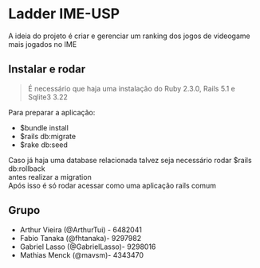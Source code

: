 # Ladder IME-USP

A ideia do projeto é criar e gerenciar um ranking dos jogos de videogame mais jogados no IME

## Instalar e rodar
> É necessário que haja uma instalação do Ruby 2.3.0, Rails 5.1 e Sqlite3 3.22

Para preparar a aplicação:
- $bundle install
- $rails db:migrate
- $rake db:seed

Caso já haja uma database relacionada talvez seja necessário rodar $rails db:rollback\
antes realizar a migration\
Após isso é só rodar acessar como uma aplicação rails comum

## Grupo

- Arthur Vieira (@ArthurTui) - 6482041
- Fabio Tanaka (@fhtanaka)- 9297982
- Gabriel Lasso (@GabrielLasso)- 9298016
- Mathias Menck (@mavsm)- 4343470

